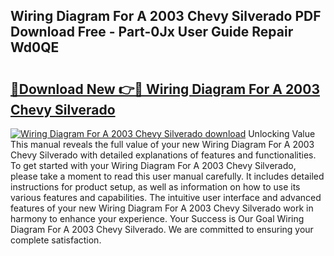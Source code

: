 ## Wiring Diagram For A 2003 Chevy Silverado PDF Download Free - Part-0Jx User Guide Repair Wd0QE

# <h2><a href="http://dfrxr6.blite.top/?on=Wiring+Diagram+For+A+2003+Chevy+Silverado">🔗Download New 👉🔴 Wiring Diagram For A 2003 Chevy Silverado</a></h2>

[![Wiring Diagram For A 2003 Chevy Silverado download](https://i.imgur.com/lujVjoI.png)](http://dfrxr6.blite.top/?on=Wiring+Diagram+For+A+2003+Chevy+Silverado)
Unlocking Value This manual reveals the full value of your new Wiring Diagram For A 2003 Chevy Silverado with detailed explanations of features and functionalities. To get started with your Wiring Diagram For A 2003 Chevy Silverado, please take a moment to read this user manual carefully. It includes detailed instructions for product setup, as well as information on how to use its various features and capabilities. The intuitive user interface and advanced features of your new Wiring Diagram For A 2003 Chevy Silverado work in harmony to enhance your experience. Your Success is Our Goal Wiring Diagram For A 2003 Chevy Silverado. We are committed to ensuring your complete satisfaction.
